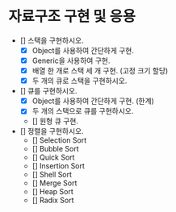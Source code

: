 # 자료구조 구현 및 응용

- [] 스택을 구현하시오.
  - [x] Object를 사용하여 간단하게 구현.
  - [x] Generic을 사용하여 구현.
  - [x] 배열 한 개로 스택 세 개 구현. (고정 크기 할당)
  - [x] 두 개의 큐로 스택을 구현하시오.
- [] 큐를 구현하시오.
  - [x] Object를 사용하여 간단하게 구현. (한계)
  - [x] 두 개의 스택으로 큐를 구현하시오.
  - [] 원형 큐 구현.
- [] 정렬을 구현하시오.
  - [] Selection Sort
  - [] Bubble Sort
  - [] Quick Sort
  - [] Insertion Sort
  - [] Shell Sort
  - [] Merge Sort
  - [] Heap Sort
  - [] Radix Sort
